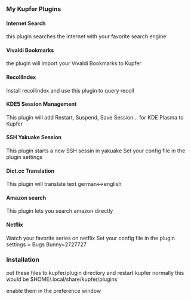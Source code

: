 ### My Kupfer Plugins

#### Internet Search
this plugin searches the internet with your favorite search engine

#### Vivaldi Bookmarks
the plugin will import your Vivaldi Bookmarks to Kupfer

#### RecollIndex
Install recollindex and use this plugin to query recoll

#### KDE5 Session Management
This plugin will add Restart, Suspend, Save Session... for KDE Plasma to Kupfer

#### SSH Yakuake Session
This plugin starts a new SSH sessin in yakuake
Set your config file in the plugin settings
<hostname>
<hostname>

#### Dict.cc Translation
This plugin will translate text german<->english

#### Amazon search
This plugin lets you search amazon directly

#### Netflix
Watch your favorite series on netflix
Set your config file in the plugin settings
<serie>=<id>
Bugs Bunny=2727727

### Installation
put these files to kupfer/plugin directory and restart kupfer
normally this would be $HOME/.local/share/kupfer/plugins

enable them in the preference window
